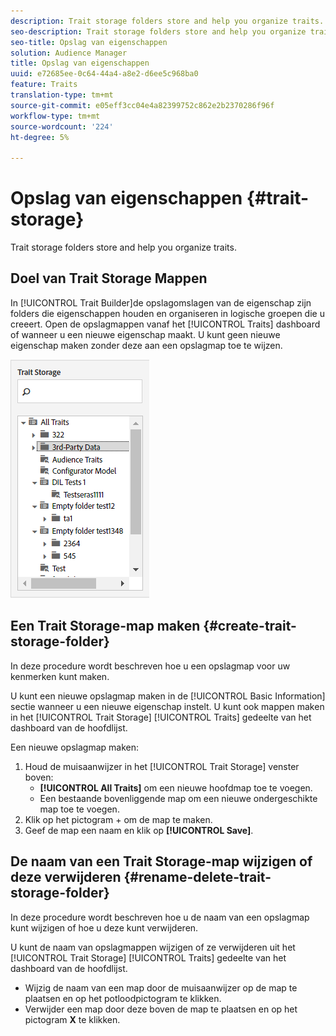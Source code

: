 ```yaml
---
description: Trait storage folders store and help you organize traits.
seo-description: Trait storage folders store and help you organize traits.
seo-title: Opslag van eigenschappen
solution: Audience Manager
title: Opslag van eigenschappen
uuid: e72685ee-0c64-44a4-a8e2-d6ee5c968ba0
feature: Traits
translation-type: tm+mt
source-git-commit: e05eff3cc04e4a82399752c862e2b2370286f96f
workflow-type: tm+mt
source-wordcount: '224'
ht-degree: 5%

---
```



# Opslag van eigenschappen {#trait-storage}

Trait storage folders store and help you organize traits.

<!-- c_tb_storage.xml -->

## Doel van Trait Storage Mappen

In [!UICONTROL Trait Builder]de opslagomslagen van de eigenschap zijn folders die eigenschappen houden en organiseren in logische groepen die u creeert. Open de opslagmappen vanaf het [!UICONTROL Traits] dashboard of wanneer u een nieuwe eigenschap maakt. U kunt geen nieuwe eigenschap maken zonder deze aan een opslagmap toe te wijzen.

![](assets/tb_storage.png)

## Een Trait Storage-map maken {#create-trait-storage-folder}

In deze procedure wordt beschreven hoe u een opslagmap voor uw kenmerken kunt maken.

<!-- t_tb_create_storage.xml -->

U kunt een nieuwe opslagmap maken in de [!UICONTROL Basic Information] sectie wanneer u een nieuwe eigenschap instelt. U kunt ook mappen maken in het [!UICONTROL Trait Storage] [!UICONTROL Traits] gedeelte van het dashboard van de hoofdlijst.

Een nieuwe opslagmap maken:

1. Houd de muisaanwijzer in het [!UICONTROL Trait Storage] venster boven:
   * **[!UICONTROL All Traits]** om een nieuwe hoofdmap toe te voegen.
   * Een bestaande bovenliggende map om een nieuwe ondergeschikte map toe te voegen.
1. Klik op het pictogram + om de map te maken.
1. Geef de map een naam en klik op **[!UICONTROL Save]**.

## De naam van een Trait Storage-map wijzigen of deze verwijderen {#rename-delete-trait-storage-folder}

In deze procedure wordt beschreven hoe u de naam van een opslagmap kunt wijzigen of hoe u deze kunt verwijderen.

<!-- t_tb_rename_delete_storage.xml -->

U kunt de naam van opslagmappen wijzigen of ze verwijderen uit het [!UICONTROL Trait Storage] [!UICONTROL Traits] gedeelte van het dashboard van de hoofdlijst.

* Wijzig de naam van een map door de muisaanwijzer op de map te plaatsen en op het potloodpictogram te klikken.
* Verwijder een map door deze boven de map te plaatsen en op het pictogram **X** te klikken.